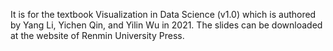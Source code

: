 It is for the textbook Visualization in Data Science (v1.0) which is authored by Yang Li, Yichen Qin, and Yilin Wu in 2021.
The slides can be downloaded at the website of Renmin University Press.

